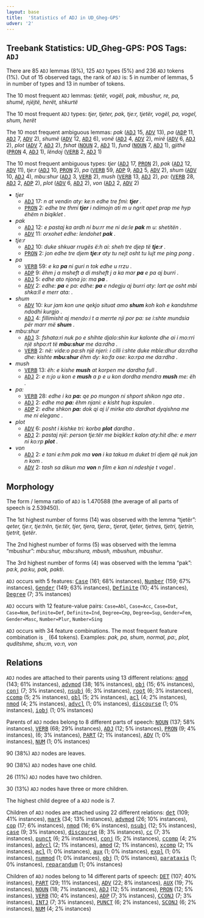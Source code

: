 ```yaml
---
layout: base
title:  'Statistics of ADJ in UD_Gheg-GPS'
udver: '2'
---
```


## Treebank Statistics: UD_Gheg-GPS: POS Tags: `ADJ`

There are 85 `ADJ` lemmas (8%), 125 `ADJ` types (5%) and 236 `ADJ` tokens (1%).
Out of 15 observed tags, the rank of `ADJ` is: 5 in number of lemmas, 5 in number of types and 13 in number of tokens.

The 10 most frequent `ADJ` lemmas: <em>tjetër, vogël, pak, mbushur, re, pa, shumë, njëjtë, herët, shkurtë</em>

The 10 most frequent `ADJ` types:  <em>tjer, tjeter, pak, tje:r, tjetër, vogël, pa, vogel, shum, herët</em>

The 10 most frequent ambiguous lemmas: <em>pak</em> (<tt><a href="aln_gps-pos-ADJ.html">ADJ</a></tt> 15, <tt><a href="aln_gps-pos-ADV.html">ADV</a></tt> 13), <em>pa</em> (<tt><a href="aln_gps-pos-ADP.html">ADP</a></tt> 11, <tt><a href="aln_gps-pos-ADJ.html">ADJ</a></tt> 7, <tt><a href="aln_gps-pos-ADV.html">ADV</a></tt> 2), <em>shumë</em> (<tt><a href="aln_gps-pos-ADV.html">ADV</a></tt> 12, <tt><a href="aln_gps-pos-ADJ.html">ADJ</a></tt> 6), <em>vonë</em> (<tt><a href="aln_gps-pos-ADJ.html">ADJ</a></tt> 4, <tt><a href="aln_gps-pos-ADV.html">ADV</a></tt> 2), <em>mirë</em> (<tt><a href="aln_gps-pos-ADV.html">ADV</a></tt> 6, <tt><a href="aln_gps-pos-ADJ.html">ADJ</a></tt> 2), <em>plot</em> (<tt><a href="aln_gps-pos-ADV.html">ADV</a></tt> 7, <tt><a href="aln_gps-pos-ADJ.html">ADJ</a></tt> 2), <em>fshat</em> (<tt><a href="aln_gps-pos-NOUN.html">NOUN</a></tt> 2, <tt><a href="aln_gps-pos-ADJ.html">ADJ</a></tt> 1), <em>fund</em> (<tt><a href="aln_gps-pos-NOUN.html">NOUN</a></tt> 7, <tt><a href="aln_gps-pos-ADJ.html">ADJ</a></tt> 1), <em>gjithë</em> (<tt><a href="aln_gps-pos-PRON.html">PRON</a></tt> 4, <tt><a href="aln_gps-pos-ADJ.html">ADJ</a></tt> 1), <em>lëndoj</em> (<tt><a href="aln_gps-pos-VERB.html">VERB</a></tt> 2, <tt><a href="aln_gps-pos-ADJ.html">ADJ</a></tt> 1)

The 10 most frequent ambiguous types:  <em>tjer</em> (<tt><a href="aln_gps-pos-ADJ.html">ADJ</a></tt> 17, <tt><a href="aln_gps-pos-PRON.html">PRON</a></tt> 2), <em>pak</em> (<tt><a href="aln_gps-pos-ADJ.html">ADJ</a></tt> 12, <tt><a href="aln_gps-pos-ADV.html">ADV</a></tt> 11), <em>tje:r</em> (<tt><a href="aln_gps-pos-ADJ.html">ADJ</a></tt> 10, <tt><a href="aln_gps-pos-PRON.html">PRON</a></tt> 2), <em>pa</em> (<tt><a href="aln_gps-pos-VERB.html">VERB</a></tt> 59, <tt><a href="aln_gps-pos-ADP.html">ADP</a></tt> 9, <tt><a href="aln_gps-pos-ADJ.html">ADJ</a></tt> 5, <tt><a href="aln_gps-pos-ADV.html">ADV</a></tt> 2), <em>shum</em> (<tt><a href="aln_gps-pos-ADV.html">ADV</a></tt> 10, <tt><a href="aln_gps-pos-ADJ.html">ADJ</a></tt> 4), <em>mbu:shur</em> (<tt><a href="aln_gps-pos-ADJ.html">ADJ</a></tt> 3, <tt><a href="aln_gps-pos-VERB.html">VERB</a></tt> 2), <em>mush</em> (<tt><a href="aln_gps-pos-VERB.html">VERB</a></tt> 13, <tt><a href="aln_gps-pos-ADJ.html">ADJ</a></tt> 2), <em>pa:</em> (<tt><a href="aln_gps-pos-VERB.html">VERB</a></tt> 28, <tt><a href="aln_gps-pos-ADJ.html">ADJ</a></tt> 2, <tt><a href="aln_gps-pos-ADP.html">ADP</a></tt> 2), <em>plot</em> (<tt><a href="aln_gps-pos-ADV.html">ADV</a></tt> 6, <tt><a href="aln_gps-pos-ADJ.html">ADJ</a></tt> 2), <em>von</em> (<tt><a href="aln_gps-pos-ADJ.html">ADJ</a></tt> 2, <tt><a href="aln_gps-pos-ADV.html">ADV</a></tt> 2)


* <em>tjer</em>
  * <tt><a href="aln_gps-pos-ADJ.html">ADJ</a></tt> 17: <em>n at vendin aty: ke:n edhe tre fmi: <b>tjer</b> .</em>
  * <tt><a href="aln_gps-pos-PRON.html">PRON</a></tt> 2: <em>edhe tre thmi <b>tjer</b> i ndimojn ati m u ngrit apet prap me hyp ëhëm n biqiklet .</em>
* <em>pak</em>
  * <tt><a href="aln_gps-pos-ADJ.html">ADJ</a></tt> 12: <em>e pastaj ka ardh ni bu:rr me ni de:le <b>pak</b> m u: shetitën .</em>
  * <tt><a href="aln_gps-pos-ADV.html">ADV</a></tt> 11: <em>orxohet edhe: lendohet <b>pak</b> .</em>
* <em>tje:r</em>
  * <tt><a href="aln_gps-pos-ADJ.html">ADJ</a></tt> 10: <em>duke shkuar rrugës ë:h ai: sheh tre djep të <b>tje:r</b> .</em>
  * <tt><a href="aln_gps-pos-PRON.html">PRON</a></tt> 2: <em>jon edhe tre djem <b>tje:r</b> aty tu nejt osht tu lujt me ping pong .</em>
* <em>pa</em>
  * <tt><a href="aln_gps-pos-VERB.html">VERB</a></tt> 59: <em>e ka <b>pa</b> ni guri n tok edhe u rrzu .</em>
  * <tt><a href="aln_gps-pos-ADP.html">ADP</a></tt> 9: <em>ëhm j a msheft a di msheft j a ka mar <b>pa</b> e pa aj burri .</em>
  * <tt><a href="aln_gps-pos-ADJ.html">ADJ</a></tt> 5: <em>edhe ato njona jo: ma <b>pa</b> .</em>
  * <tt><a href="aln_gps-pos-ADV.html">ADV</a></tt> 2: <em>edhe: <b>pa</b> e pa: edhe: <b>pa</b> e ndegju aj burri aty: lart qe osht mbi shka:ll e merr ata: .</em>
* <em>shum</em>
  * <tt><a href="aln_gps-pos-ADV.html">ADV</a></tt> 10: <em>kur jam kon une qekjo situat amo <b>shum</b> koh koh e kandshme ndodhi kurgjo .</em>
  * <tt><a href="aln_gps-pos-ADJ.html">ADJ</a></tt> 4: <em>fillimisht aj mendo:i t a merrte nji por pa: se i:shte mundsia për marr më <b>shum</b> .</em>
* <em>mbu:shur</em>
  * <tt><a href="aln_gps-pos-ADJ.html">ADJ</a></tt> 3: <em>fshata:ri nuk po e shihte djalo:shin kur kalonte dhe ai i mo:rri një shpo:rt të <b>mbu:shur</b> me da:rdha .</em>
  * <tt><a href="aln_gps-pos-VERB.html">VERB</a></tt> 2: <em>në: vide:o pa:sh një njeri: i cilli i:shte duke mble:dhur da:rdha dhe: kishte <b>mbu:shur</b> ëhm dy: ko:fa ose: ko:rpa me da:rdha .</em>
* <em>mush</em>
  * <tt><a href="aln_gps-pos-VERB.html">VERB</a></tt> 13: <em>ëh: e kishe <b>mush</b> at korpen me dardha full .</em>
  * <tt><a href="aln_gps-pos-ADJ.html">ADJ</a></tt> 2: <em>e n:jo u kon e <b>mush</b> a p e u kon dordha mendra <b>mush</b> me: ëh .</em>
* <em>pa:</em>
  * <tt><a href="aln_gps-pos-VERB.html">VERB</a></tt> 28: <em>edhe i ka <b>pa:</b> qe po mungon ni shport shikon nga ata .</em>
  * <tt><a href="aln_gps-pos-ADJ.html">ADJ</a></tt> 2: <em>edhe ma <b>pa:</b> ëhm njani: e kisht hup kspulen .</em>
  * <tt><a href="aln_gps-pos-ADP.html">ADP</a></tt> 2: <em>edhe shkon <b>pa:</b> dok qi aj i/ mirke ato dardhat dyqishna me me ni eleganc .</em>
* <em>plot</em>
  * <tt><a href="aln_gps-pos-ADV.html">ADV</a></tt> 6: <em>posht i kishke tri: korba <b>plot</b> dardha .</em>
  * <tt><a href="aln_gps-pos-ADJ.html">ADJ</a></tt> 2: <em>pastaj një: person tje:tër me biqikle:t kalon aty:hit dhe: e merr ni ko:rp <b>plot</b> .</em>
* <em>von</em>
  * <tt><a href="aln_gps-pos-ADJ.html">ADJ</a></tt> 2: <em>e tani e:hm pak ma <b>von</b> i ka takua m duket tri djem që nuk jan n kom .</em>
  * <tt><a href="aln_gps-pos-ADV.html">ADV</a></tt> 2: <em>tash sa dikun ma <b>von</b> n film e kan ni ndeshje t vogel .</em>

## Morphology

The form / lemma ratio of `ADJ` is 1.470588 (the average of all parts of speech is 2.539450).

The 1st highest number of forms (14) was observed with the lemma “tjetër”: <em>qeter, tje:r, tje:trën, tje:tër, tjer, tjera, tjera:, tjerat, tjeter, tjetres, tjetri, tjetrin, tjetrit, tjetër</em>.

The 2nd highest number of forms (5) was observed with the lemma “mbushur”: <em>mbu:shur, mbu:shura, mbush, mbushun, mbushur</em>.

The 3rd highest number of forms (4) was observed with the lemma “pak”: <em>pa:k, pa:ku, pak, pakti</em>.

`ADJ` occurs with 5 features: <tt><a href="aln_gps-feat-Case.html">Case</a></tt> (161; 68% instances), <tt><a href="aln_gps-feat-Number.html">Number</a></tt> (159; 67% instances), <tt><a href="aln_gps-feat-Gender.html">Gender</a></tt> (149; 63% instances), <tt><a href="aln_gps-feat-Definite.html">Definite</a></tt> (10; 4% instances), <tt><a href="aln_gps-feat-Degree.html">Degree</a></tt> (7; 3% instances)

`ADJ` occurs with 12 feature-value pairs: `Case=Abl`, `Case=Acc`, `Case=Dat`, `Case=Nom`, `Definite=Def`, `Definite=Ind`, `Degree=Cmp`, `Degree=Sup`, `Gender=Fem`, `Gender=Masc`, `Number=Plur`, `Number=Sing`

`ADJ` occurs with 34 feature combinations.
The most frequent feature combination is `_` (64 tokens).
Examples: <em>pak, pa, shum, normal, pa:, plot, quditshme, shu:m, vo:n, von</em>


## Relations

`ADJ` nodes are attached to their parents using 13 different relations: <tt><a href="aln_gps-dep-amod.html">amod</a></tt> (143; 61% instances), <tt><a href="aln_gps-dep-advmod.html">advmod</a></tt> (38; 16% instances), <tt><a href="aln_gps-dep-obj.html">obj</a></tt> (15; 6% instances), <tt><a href="aln_gps-dep-conj.html">conj</a></tt> (7; 3% instances), <tt><a href="aln_gps-dep-nsubj.html">nsubj</a></tt> (6; 3% instances), <tt><a href="aln_gps-dep-root.html">root</a></tt> (6; 3% instances), <tt><a href="aln_gps-dep-ccomp.html">ccomp</a></tt> (5; 2% instances), <tt><a href="aln_gps-dep-obl.html">obl</a></tt> (5; 2% instances), <tt><a href="aln_gps-dep-acl.html">acl</a></tt> (4; 2% instances), <tt><a href="aln_gps-dep-nmod.html">nmod</a></tt> (4; 2% instances), <tt><a href="aln_gps-dep-advcl.html">advcl</a></tt> (1; 0% instances), <tt><a href="aln_gps-dep-discourse.html">discourse</a></tt> (1; 0% instances), <tt><a href="aln_gps-dep-iobj.html">iobj</a></tt> (1; 0% instances)

Parents of `ADJ` nodes belong to 8 different parts of speech: <tt><a href="aln_gps-pos-NOUN.html">NOUN</a></tt> (137; 58% instances), <tt><a href="aln_gps-pos-VERB.html">VERB</a></tt> (68; 29% instances), <tt><a href="aln_gps-pos-ADJ.html">ADJ</a></tt> (12; 5% instances), <tt><a href="aln_gps-pos-PRON.html">PRON</a></tt> (9; 4% instances),  (6; 3% instances), <tt><a href="aln_gps-pos-PART.html">PART</a></tt> (2; 1% instances), <tt><a href="aln_gps-pos-ADV.html">ADV</a></tt> (1; 0% instances), <tt><a href="aln_gps-pos-NUM.html">NUM</a></tt> (1; 0% instances)

90 (38%) `ADJ` nodes are leaves.

90 (38%) `ADJ` nodes have one child.

26 (11%) `ADJ` nodes have two children.

30 (13%) `ADJ` nodes have three or more children.

The highest child degree of a `ADJ` node is 7.

Children of `ADJ` nodes are attached using 22 different relations: <tt><a href="aln_gps-dep-det.html">det</a></tt> (109; 41% instances), <tt><a href="aln_gps-dep-mark.html">mark</a></tt> (34; 13% instances), <tt><a href="aln_gps-dep-advmod.html">advmod</a></tt> (26; 10% instances), <tt><a href="aln_gps-dep-cop.html">cop</a></tt> (17; 6% instances), <tt><a href="aln_gps-dep-nmod.html">nmod</a></tt> (16; 6% instances), <tt><a href="aln_gps-dep-nsubj.html">nsubj</a></tt> (12; 5% instances), <tt><a href="aln_gps-dep-case.html">case</a></tt> (9; 3% instances), <tt><a href="aln_gps-dep-discourse.html">discourse</a></tt> (8; 3% instances), <tt><a href="aln_gps-dep-cc.html">cc</a></tt> (7; 3% instances), <tt><a href="aln_gps-dep-punct.html">punct</a></tt> (6; 2% instances), <tt><a href="aln_gps-dep-conj.html">conj</a></tt> (5; 2% instances), <tt><a href="aln_gps-dep-ccomp.html">ccomp</a></tt> (4; 2% instances), <tt><a href="aln_gps-dep-advcl.html">advcl</a></tt> (2; 1% instances), <tt><a href="aln_gps-dep-amod.html">amod</a></tt> (2; 1% instances), <tt><a href="aln_gps-dep-xcomp.html">xcomp</a></tt> (2; 1% instances), <tt><a href="aln_gps-dep-acl.html">acl</a></tt> (1; 0% instances), <tt><a href="aln_gps-dep-aux.html">aux</a></tt> (1; 0% instances), <tt><a href="aln_gps-dep-expl.html">expl</a></tt> (1; 0% instances), <tt><a href="aln_gps-dep-nummod.html">nummod</a></tt> (1; 0% instances), <tt><a href="aln_gps-dep-obj.html">obj</a></tt> (1; 0% instances), <tt><a href="aln_gps-dep-parataxis.html">parataxis</a></tt> (1; 0% instances), <tt><a href="aln_gps-dep-reparandum.html">reparandum</a></tt> (1; 0% instances)

Children of `ADJ` nodes belong to 14 different parts of speech: <tt><a href="aln_gps-pos-DET.html">DET</a></tt> (107; 40% instances), <tt><a href="aln_gps-pos-PART.html">PART</a></tt> (29; 11% instances), <tt><a href="aln_gps-pos-ADV.html">ADV</a></tt> (22; 8% instances), <tt><a href="aln_gps-pos-AUX.html">AUX</a></tt> (19; 7% instances), <tt><a href="aln_gps-pos-NOUN.html">NOUN</a></tt> (18; 7% instances), <tt><a href="aln_gps-pos-ADJ.html">ADJ</a></tt> (12; 5% instances), <tt><a href="aln_gps-pos-PRON.html">PRON</a></tt> (12; 5% instances), <tt><a href="aln_gps-pos-VERB.html">VERB</a></tt> (10; 4% instances), <tt><a href="aln_gps-pos-ADP.html">ADP</a></tt> (7; 3% instances), <tt><a href="aln_gps-pos-CCONJ.html">CCONJ</a></tt> (7; 3% instances), <tt><a href="aln_gps-pos-INTJ.html">INTJ</a></tt> (7; 3% instances), <tt><a href="aln_gps-pos-PUNCT.html">PUNCT</a></tt> (6; 2% instances), <tt><a href="aln_gps-pos-SCONJ.html">SCONJ</a></tt> (6; 2% instances), <tt><a href="aln_gps-pos-NUM.html">NUM</a></tt> (4; 2% instances)

